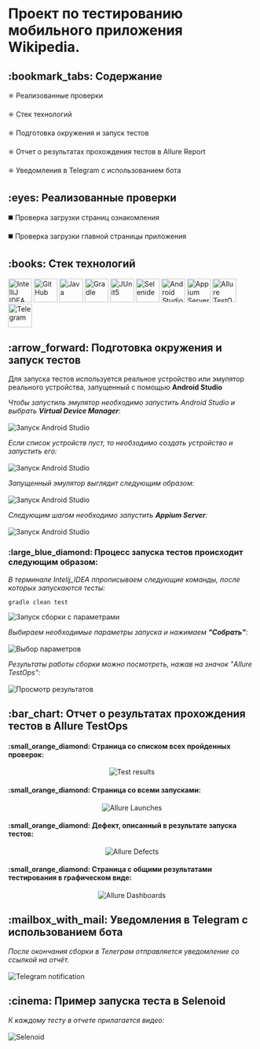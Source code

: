 <h1>Проект по тестированию мобильного приложения Wikipedia.</h1>

<h2>:bookmark_tabs: Содержание</h2>

:eight_spoked_asterisk:	 Реализованные проверки

:eight_spoked_asterisk:	 Стек технологий

:eight_spoked_asterisk:	 Подготовка окружения и запуск тестов

:eight_spoked_asterisk:	 Отчет о результатах прохождения тестов в Allure Report

:eight_spoked_asterisk:	 Уведомления в Telegram с использованием бота

<h2>:eyes:	 Реализованные проверки</h2>

:black_medium_square: Проверка загрузки страниц ознакомления

:black_medium_square: Проверка загрузки главной страницы приложения

<h2>:books:	 Стек технологий</h2>


<p>
<img title="IntelliJ IDEA" src="images/logo/Intelij_IDEA.svg" height="48" width="48">
<img title="GitHub" src="images/logo/GitHub.svg" height="48" width="48">
<img title="Java" src="images/logo/Java.svg" height="48" width="48">
<img title="Gradle" src="images/logo/Gradle.svg" height="48" width="48">
<img title="JUnit5" src="images/logo/JUnit5.svg" height="48" width="48">
<img title="Selenide" src="images/logo/Selenide.svg" height="48" width="48">
<img title="Android Studio" src="images/logo/androidstudio.png" height="48" width="48"> 
<img title="Appium Server GUI" src="images/logo/appium.png" height="48" width="48">
<img title="Allure TestOps" src="images/logo/Allure_TestOps.png" height="48" width="48">
<img title="Telegram" src="images/logo/Telegram.svg" height="48" width="48">
</p>


<h2>:arrow_forward:	 Подготовка окружения и запуск тестов</h2>
<p>Для запуска тестов используется реальное устройство или эмулятор реального устройства, запущенный с помощью <b>Android Studio</b></p>

<p><i>Чтобы запустиль эмулятор необходимо запустить Android Studio и выбрать <b>Virtual Device Manager</b>: </i>
</br>
</br>
<img title="Запуск Android Studio" src="images/screenshots/AndroidStudio_1.jpg">

<p><i>Если список устройств пуст, то необзодимо создать устройство и запустить его: </i>
</br>
</br>
<img title="Запуск Android Studio" src="images/screenshots/AndroidStudio_2.jpg">

<p><i>Запущенный эмулятор выглядит следующим образом: </i>
</br>
</br>
<img title="Запуск Android Studio" src="images/screenshots/AndroidStudio_3.jpg">

<p><i>Следующим шагом необходимо запустить <b>Appium Server</b>: </i>
</br>
</br>
<img title="Запуск Android Studio" src="images/screenshots/Appium_1.jpg">

<h3>:large_blue_diamond:	 Процесс запуска тестов происходит следующим образом:</h3>

<p><i>В терминале Intelij_IDEA ппрописываем следующие команды, после которых запускаются тесты: </i>

```
gradle clean test
```

<img title="Запуск сборки с параметрами" src="images/screenshots/Jenkins_1.jpg">
</p>

<p><i>Выбираем необходимые параметры запуска и нажимаем <b>"Собрать"</b>: </i>
</br>
</br>
<img title="Выбор параметров" src="images/screenshots/Jenkins_2.jpg">
</p>

<p><i>Результаты работы сборки можно посмотреть, нажав на значок "Allure TestOps"</b>: </i>
</br>
</br>
<img title="Просмотр результатов" src="images/screenshots/Jenkins_3.jpg">
</p>

<h2>:bar_chart:	 Отчет о результатах прохождения тестов в Allure TestOps</h2>

<h4>:small_orange_diamond:	 Страница со списком всех пройденных проверок:</h4>

<p align="center">
<img title="Test results" src="images/screenshots/Allure_TestOps_1.jpg">
</p>

<h4>:small_orange_diamond:	 Страница со всеми запусками:</h4>

<p align="center">
<img title="Allure Launches" src="images/screenshots/Allure_TestOps_2.jpg">
</p>

<h4>:small_orange_diamond:	 Дефект, описанный в результате запуска тестов:</h4>

<p align="center">
<img title="Allure Defects" src="images/screenshots/Allure_TestOps_3.jpg">
</p>

<h4>:small_orange_diamond:	 Страница с общими результатами тестирования в графическом виде:</h4>

<p align="center">
<img title="Allure Dashboards" src="images/screenshots/Allure_TestOps_4.jpg">
</p>


<h2>:mailbox_with_mail:	 Уведомления в Telegram с использованием бота</h2>
<p><i>После окончания сборки в Телеграм отправляется уведомление со ссылкой на отчёт. </i>
</br>
</br>
<img title="Telegram notification" src="images/screenshots/Telegram_message.jpg">
</p>


<h2>:cinema:	 Пример запуска теста в Selenoid</h2>
<p><i>К каждому тесту в отчете прилагается видео: </i>
</br>
</br>
<img title="Selenoid" src="images/screenshots/Selenoid.gif">
</p>
